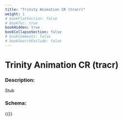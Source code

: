 ```yaml
---
title: "Trinity Animation CR (tracr)"
weight: 1
# bookFlatSection: false
# bookToc: true
bookHidden: true
bookCollapseSection: false
# bookComments: false
# bookSearchExclude: false
---
```

# Trinity Animation CR (tracr)

### Description:

Stub

### Schema:

{{<github repo="pkZukan/PokeDocs" file="/SV/Flatbuffers/animation/tracr.fbs" lang="ts">}}
